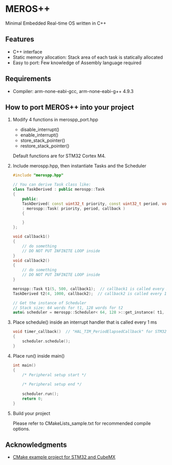 # MEROS++
Minimal Embedded Real-time OS written in C++

## Features
- C++ interface
- Static memory allocation: Stack area of each task is statically allocated
- Easy to port: Few knowledge of Assembly language required

## Requirements
- Compiler: arm-none-eabi-gcc, arm-none-eabi-g++ 4.9.3

## How to port MEROS++ into your project
1. Modify 4 functions in merospp_port.hpp
    - disable_interrupt()
    - enable_interrupt()
    - store_stack_pointer()
    - restore_stack_pointer()

    Default functions are for STM32 Cortex M4.

1. Include merospp.hpp, then instantiate Tasks and the Scheduler

    ```cpp
    #include "merospp.hpp"
    
    // You can derive Task class like:
    class TaskDerived : public merospp::Task
    {
        public:
        TaskDerived( const uint32_t priority, const uint32_t period, void (*callback)(void) )
        : merospp::Task( priority, period, callback )
        {

        }
    };
    
    void callback1()
    {
        // do something
        // DO NOT PUT INFINITE LOOP inside
    }
    void callback2()
    {
        // do something
        // DO NOT PUT INFINITE LOOP inside
    }
    
    merospp::Task t1(5, 500, callback1);  // callback1 is called every 500ms
    TaskDerived t2(4, 1000, callback2);  // callback2 is called every 1000ms
    
    // Get the instance of Scheduler
    // Stack size: 64 words for t1, 128 words for t2
    auto& scheduler = merospp::Scheduler< 64, 128 >::get_instance( t1, t2 );
    ```

1. Place schedule() inside an interrupt handler that is called every 1 ms

    ```cpp
    void timer_callback()  // "HAL_TIM_PeriodElapsedCallback" for STM32
    {
        scheduler.schedule();
    }
    ```

1. Place run() inside main()

    ```cpp
    int main()
    {
        /* Peripheral setup start */
        
        /* Peripheral setup end */
        
        scheduler.run();
        return 0;
    }
    ```

1. Build your project
    
    Please refer to CMakeLists_sample.txt for recommended compile options.

## Acknowledgments
- [CMake example project for STM32 and CubeMX](https://github.com/idt12312/STM32_CMake)
